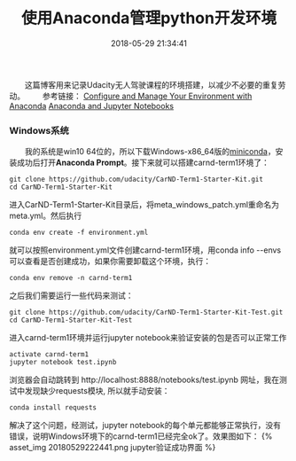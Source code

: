 ﻿---
title: 使用Anaconda管理python开发环境
comments: true
date: 2018-05-29 21:34:41
categories: 编程
tags: python
---
　　这篇博客用来记录Udacity无人驾驶课程的环境搭建，以减少不必要的重复劳动。
　　参考链接：
[Configure and Manage Your Environment with Anaconda][1]
[Anaconda and Jupyter Notebooks][2]
### Windows系统
　　我的系统是win10 64位的，所以下载Windows-x86_64版的[miniconda][3]，安装成功后打开**Anaconda Prompt**。接下来就可以搭建carnd-term1环境了：

    git clone https://github.com/udacity/CarND-Term1-Starter-Kit.git
    cd CarND-Term1-Starter-Kit

进入CarND-Term1-Starter-Kit目录后，将meta_windows_patch.yml重命名为meta.yml。然后执行

    conda env create -f environment.yml
就可以按照environment.yml文件创建carnd-term1环境，用conda info --envs可以查看是否创建成功，如果你需要卸载这个环境，执行：

    conda env remove -n carnd-term1
    
之后我们需要运行一些代码来测试：

    git clone https://github.com/udacity/CarND-Term1-Starter-Kit-Test.git
    cd CarND-Term1-Starter-Kit-Test
进入carnd-term1环境并运行jupyter notebook来验证安装的包是否可以正常工作

    activate carnd-term1
    jupyter notebook test.ipynb
浏览器会自动跳转到 http://localhost:8888/notebooks/test.ipynb 网址，我在测试中发现缺少requests模块, 所以就手动安装：

    conda install requests

解决了这个问题，经测试，jupyter notebook的每个单元都能够正常执行，没有错误，说明Windows环境下的carnd-term1已经完全ok了。效果图如下：
{% asset_img 20180529222441.png  jupyter验证成功界面 %}

  [1]: https://github.com/udacity/CarND-Term1-Starter-Kit/blob/master/doc/configure_via_anaconda.md
  [2]: https://classroom.udacity.com/courses/ud1111
  [3]: https://repo.continuum.io/miniconda/Miniconda3-latest-Windows-x86_64.exe